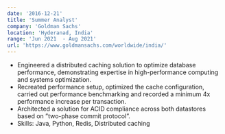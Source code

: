 ```yaml
---
date: '2016-12-21'
title: 'Summer Analyst'
company: 'Goldman Sachs'
location: 'Hyderanad, India'
range: 'Jun 2021  - Aug 2021'
url: 'https://www.goldmansachs.com/worldwide/india/'
---
```


- Engineered a distributed caching solution to optimize database performance, demonstrating expertise in high-performance computing and systems optimization.
- Recreated performance setup, optimized the cache configuration, carried out performance benchmarking and recorded a minimum 4x performance increase per transaction.
- Architected a solution for ACID compliance across both datastores based on ”two-phase commit protocol”.
- Skills: Java, Python, Redis, Distributed caching


